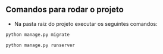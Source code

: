 ## Comandos para rodar o projeto

- Na pasta raiz do projeto executar os seguintes comandos:

```bash
python manage.py migrate
```
```bash
python manage.py runserver
```